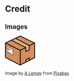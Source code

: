 # Credit

## Images

<img src="../public/assets/img/product_placeholder.png" width="100" alt="Product Placeholder"/>

Image by [A Lemay](https://pixabay.com/users/misskalem-39644033/?utm_source=link-attribution&utm_medium=referral&utm_campaign=image&utm_content=8856091) from [Pixabay](https://pixabay.com//?utm_source=link-attribution&utm_medium=referral&utm_campaign=image&utm_content=8856091)
